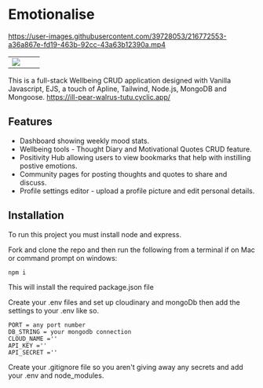 # Emotionalise



https://user-images.githubusercontent.com/39728053/216772553-a36a867e-fd19-463b-92cc-43a63b12390a.mp4



<table width="100%">
  <tr>
  <td width="50%" style="vertical-align: top;">
   <img src ="https://user-images.githubusercontent.com/39728053/216771795-129d4b30-c388-41f9-913b-732c79ad88fd.png"></td>

  </td>
  <td width="50%" style="vertical-align: top;>
   <img src ="https://user-images.githubusercontent.com/39728053/216772644-61eb7933-908d-4bb3-82aa-a7bc78fdff6b.png"></td>

  </tr>
</table>



This is a full-stack Wellbeing CRUD application designed with Vanilla Javascript, EJS, a touch of Apline, Tailwind, Node.js, MongoDB and Mongoose.
https://ill-pear-walrus-tutu.cyclic.app/
## Features

- Dashboard showing weekly mood stats.
- Wellbeing tools - Thought Diary and Motivational Quotes CRUD feature.
- Positivity Hub allowing users to view bookmarks that help with instilling postive emotions.
- Community pages for posting thoughts and quotes to share and discuss.
- Profile settings editor - upload a profile picture and edit personal details.

## Installation
To run this project you must install node and express.

Fork and clone the repo and then run the following from a terminal if on Mac or command prompt on windows:

```
npm i

```
This will install the required package.json file

Create your .env files and set up cloudinary and mongoDb then add the settings to your .env like so.

```
PORT = any port number
DB_STRING = your mongodb connection
CLOUD_NAME =''
API_KEY =''
API_SECRET =''
```
Create your .gitignore file so you aren't giving away any secrets and add your .env and node_modules.

